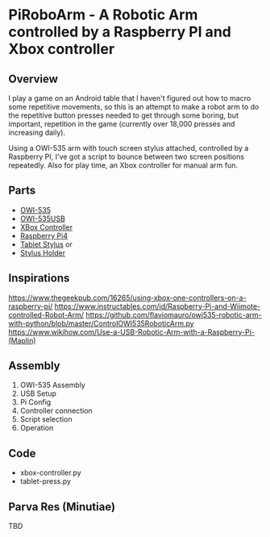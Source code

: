 # PiRoboArm - A Robotic Arm controlled by a Raspberry PI and Xbox controller

## Overview

I play a game on an Android table that I haven't figured out how to macro some repetitive movements, so this is an attempt to make a robot arm to do the repetitive button presses needed to get through some boring, but important, repetition in the game (currently over 18,000 presses and increasing daily).

Using a OWI-535 arm with touch screen stylus attached, controlled by a Raspberry PI, I've got a script to bounce between two screen positions repeatedly. Also for play time, an Xbox controller for manual arm fun.

## Parts

* [OWI-535](https://www.amazon.com/gp/product/B0017OFRCY)
* [OWI-535USB](https://owirobot.com/usb-interface-for-robotic-arm-edge/)
* [XBox Controller](https://www.microsoft.com/en-us/p/xbox-wireless-controller-red/94cgp40rdp2b)
* [Raspberry Pi4](https://www.canakit.com/raspberry-pi-4-4gb.html)
* [Tablet Stylus](https://www.amazon.com/AmazonBasics-Executive-Stylus-Touchscreen-Devices/dp/B004GCJEZU)
or
* [Stylus Holder](https://www.robotshop.com/en/uarm-pen-holder-stylus.html)

## Inspirations

<https://www.thegeekpub.com/16265/using-xbox-one-controllers-on-a-raspberry-pi/>
<https://www.instructables.com/id/Raspberry-Pi-and-Wiimote-controlled-Robot-Arm/>
<https://github.com/flaviomauro/owi535-robotic-arm-with-python/blob/master/ControlOWI535RoboticArm.py>
<https://www.wikihow.com/Use-a-USB-Robotic-Arm-with-a-Raspberry-Pi-(Maplin)>

## Assembly

1. OWI-535 Assembly
2. USB Setup
3. Pi Config
4. Controller connection
5. Script selection
6. Operation

## Code

* xbox-controller.py
* tablet-press.py

## Parva Res (Minutiae)

TBD
